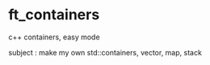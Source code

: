# ft_containers
c++ containers, easy mode

subject : make my own std::containers, vector, map, stack
